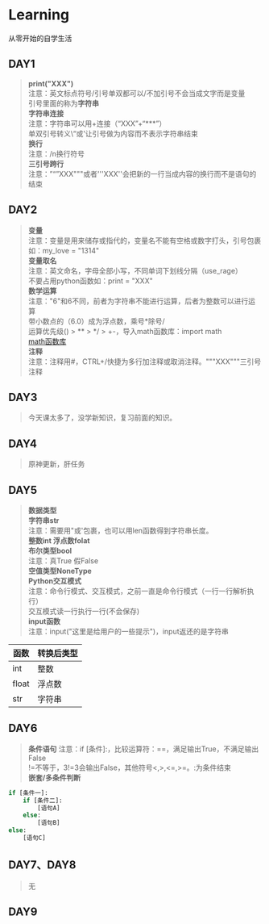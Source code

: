 # Learning
从零开始的自学生活

## DAY1
>**print("XXX")**  
>注意：英文标点符号/引号单双都可以/不加引号不会当成文字而是变量  
> 引号里面的称为**字符串**  
> **字符串连接**  
> 注意：字符串可以用+连接（“XXX”+“***”）  
> 单双引号转义\“或\'让引号做为内容而不表示字符串结束  
> **换行**  
> 注意：/n换行符号  
> **三引号跨行**  
> 注意：”“”XXX"""或者'''XXX''会把新的一行当成内容的换行而不是语句的结束
## DAY2
>**变量**  
> 注意：变量是用来储存或指代的，变量名不能有空格或数字打头，引号包裹  
> 如：my_love = "1314"  
> **变量取名**  
> 注意：英文命名，字母全部小写，不同单词下划线分隔（use_rage）  
> 不要占用python函数如：print = "XXX"  
> **数学运算**  
> 注意："6"和6不同，前者为字符串不能进行运算，后者为整数可以进行运算  
> 带小数点的（6.0）成为浮点数，乘号*除号/  
> 运算优先级() > ** > */ > +-，导入math函数库：import math  
> [math函数库](https://docs.python.org/zh-cn/3/library/math.html "math函数库")  
> **注释**  
> 注意：注释用#，CTRL+/快捷为多行加注释或取消注释。"""XXX"""三引号注释
## DAY3
>今天课太多了，没学新知识，复习前面的知识。  
## DAY4  
>原神更新，肝任务  
## DAY5  
>**数据类型**  
>**字符串str**  
>注意：需要用"或'包裹，也可以用len函数得到字符串长度。  
>**整数int 浮点数folat**  
>**布尔类型bool**  
>注意：真True  假False  
>**空值类型NoneType**  
> **Python交互模式**  
> 注意：命令行模式、交互模式，之前一直是命令行模式（一行一行解析执行）  
> 交互模式读一行执行一行(不会保存)  
> **input函数**  
> 注意：input("这里是给用户的一些提示")，input返还的是字符串
> 
|  函数 | 转换后类型  |
| ------------ | ------------ |
|  int |整数   |
|  float |浮点数   |
| str | 字符串 |
## DAY6  
>**条件语句**
> 注意：if [条件]:，比较运算符：==，满足输出True，不满足输出False  
> !=不等于，3!=3会输出False，其他符号<,>,<=,>=。:为条件结束  
> **嵌套/多条件判断**  
```python
if [条件一]:
    if [条件二]:
	    [语句A]
    else:
        [语句B]
else:
    [语句C]
```  
## DAY7、DAY8  
>无  
## DAY9  
>